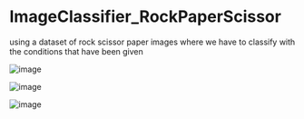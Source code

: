 # ImageClassifier_RockPaperScissor
using a dataset of rock scissor paper images where we have to classify with the conditions that have been given

![image](https://user-images.githubusercontent.com/75937835/228724547-540ab1b5-1188-4468-855c-c7f56534dd10.png)

![image](https://user-images.githubusercontent.com/75937835/228724584-e8803e6c-692e-4b86-99e7-2f16b1a1088b.png)

![image](https://user-images.githubusercontent.com/75937835/228702966-be7b1f12-f87a-4b0a-884a-9af9ab0383fc.png)
